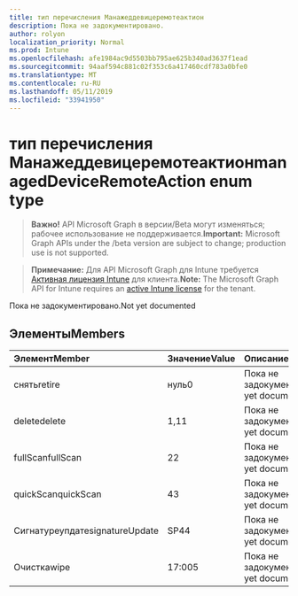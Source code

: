 ```yaml
---
title: тип перечисления Манажеддевицеремотеактион
description: Пока не задокументировано.
author: rolyon
localization_priority: Normal
ms.prod: Intune
ms.openlocfilehash: afe1984ac9d5503bb795ae625b340ad3637f1ead
ms.sourcegitcommit: 94aaf594c881c02f353c6a417460cdf783a0bfe0
ms.translationtype: MT
ms.contentlocale: ru-RU
ms.lasthandoff: 05/11/2019
ms.locfileid: "33941950"
---
```

# <a name="manageddeviceremoteaction-enum-type"></a><span data-ttu-id="424a4-103">тип перечисления Манажеддевицеремотеактион</span><span class="sxs-lookup"><span data-stu-id="424a4-103">managedDeviceRemoteAction enum type</span></span>

> <span data-ttu-id="424a4-104">**Важно!** API Microsoft Graph в версии/Beta могут изменяться; рабочее использование не поддерживается.</span><span class="sxs-lookup"><span data-stu-id="424a4-104">**Important:** Microsoft Graph APIs under the /beta version are subject to change; production use is not supported.</span></span>

> <span data-ttu-id="424a4-105">**Примечание:** Для API Microsoft Graph для Intune требуется [Активная лицензия Intune](https://go.microsoft.com/fwlink/?linkid=839381) для клиента.</span><span class="sxs-lookup"><span data-stu-id="424a4-105">**Note:** The Microsoft Graph API for Intune requires an [active Intune license](https://go.microsoft.com/fwlink/?linkid=839381) for the tenant.</span></span>

<span data-ttu-id="424a4-106">Пока не задокументировано.</span><span class="sxs-lookup"><span data-stu-id="424a4-106">Not yet documented</span></span>

## <a name="members"></a><span data-ttu-id="424a4-107">Элементы</span><span class="sxs-lookup"><span data-stu-id="424a4-107">Members</span></span>
|<span data-ttu-id="424a4-108">Элемент</span><span class="sxs-lookup"><span data-stu-id="424a4-108">Member</span></span>|<span data-ttu-id="424a4-109">Значение</span><span class="sxs-lookup"><span data-stu-id="424a4-109">Value</span></span>|<span data-ttu-id="424a4-110">Описание</span><span class="sxs-lookup"><span data-stu-id="424a4-110">Description</span></span>|
|:---|:---|:---|
|<span data-ttu-id="424a4-111">снять</span><span class="sxs-lookup"><span data-stu-id="424a4-111">retire</span></span>|<span data-ttu-id="424a4-112">нуль</span><span class="sxs-lookup"><span data-stu-id="424a4-112">0</span></span>|<span data-ttu-id="424a4-113">Пока не задокументировано.</span><span class="sxs-lookup"><span data-stu-id="424a4-113">Not yet documented</span></span>|
|<span data-ttu-id="424a4-114">delete</span><span class="sxs-lookup"><span data-stu-id="424a4-114">delete</span></span>|<span data-ttu-id="424a4-115">1,1</span><span class="sxs-lookup"><span data-stu-id="424a4-115">1</span></span>|<span data-ttu-id="424a4-116">Пока не задокументировано.</span><span class="sxs-lookup"><span data-stu-id="424a4-116">Not yet documented</span></span>|
|<span data-ttu-id="424a4-117">fullScan</span><span class="sxs-lookup"><span data-stu-id="424a4-117">fullScan</span></span>|<span data-ttu-id="424a4-118">2</span><span class="sxs-lookup"><span data-stu-id="424a4-118">2</span></span>|<span data-ttu-id="424a4-119">Пока не задокументировано.</span><span class="sxs-lookup"><span data-stu-id="424a4-119">Not yet documented</span></span>|
|<span data-ttu-id="424a4-120">quickScan</span><span class="sxs-lookup"><span data-stu-id="424a4-120">quickScan</span></span>|<span data-ttu-id="424a4-121">4</span><span class="sxs-lookup"><span data-stu-id="424a4-121">3</span></span>|<span data-ttu-id="424a4-122">Пока не задокументировано.</span><span class="sxs-lookup"><span data-stu-id="424a4-122">Not yet documented</span></span>|
|<span data-ttu-id="424a4-123">Сигнатуреупдате</span><span class="sxs-lookup"><span data-stu-id="424a4-123">signatureUpdate</span></span>|<span data-ttu-id="424a4-124">SP4</span><span class="sxs-lookup"><span data-stu-id="424a4-124">4</span></span>|<span data-ttu-id="424a4-125">Пока не задокументировано.</span><span class="sxs-lookup"><span data-stu-id="424a4-125">Not yet documented</span></span>|
|<span data-ttu-id="424a4-126">Очистка</span><span class="sxs-lookup"><span data-stu-id="424a4-126">wipe</span></span>|<span data-ttu-id="424a4-127">17:00</span><span class="sxs-lookup"><span data-stu-id="424a4-127">5</span></span>|<span data-ttu-id="424a4-128">Пока не задокументировано.</span><span class="sxs-lookup"><span data-stu-id="424a4-128">Not yet documented</span></span>|




